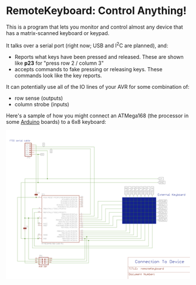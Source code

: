RemoteKeyboard: Control Anything!
=================================

This is a program that lets you monitor and control almost any device that has a matrix-scanned keyboard or keypad.

It talks over a serial port (right now; USB and I<sup>2</sup>C are planned), and:

- Reports what keys have been pressed and released.
    These are shown like **p23** for "press row 2 / column 3"
- accepts commands to fake pressing or releasing keys.
    These commands look like the key reports.

It can potentially use all of the IO lines of your AVR for some combination of:

- row sense (outputs)
- column strobe (inputs)

Here's a sample of how you might connect an ATMega168 (the processor in some [Arduino][] boards) to a 6x8 keyboard:

![Connections to a remote keyboard](remoteKeyboard.png)

[Arduino]: http://www.arduino.cc/
